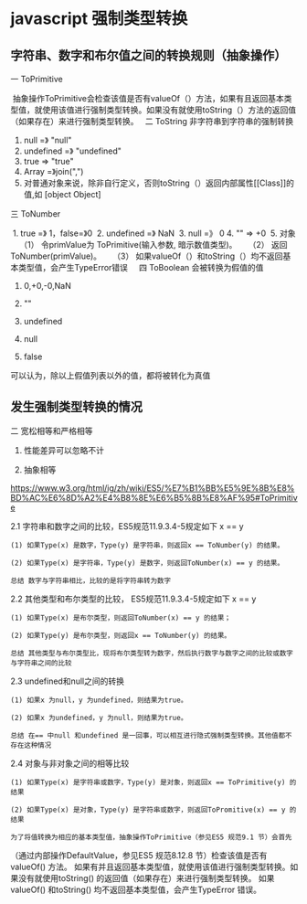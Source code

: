 # javascript 强制类型转换

## 字符串、数字和布尔值之间的转换规则（抽象操作）

一 ToPrimitive

    抽象操作ToPrimitive会检查该值是否有valueOf（）方法，如果有且返回基本类型值，就使用该值进行强制类型转换。如果没有就使用toString（）方法的返回值（如果存在）来进行强制类型转换。
  
二 ToString 非字符串到字符串的强制转换

 1. null =》 "null"
 2. undefined =》 "undefined"
 3. true => "true"
 4. Array =》join(",")
 4. 对普通对象来说，除非自行定义，否则toString（）返回内部属性[[Class]]的值,如 [object Object]
 
三 ToNumber

  1. true =》 1，false=》0
  2. undefined =》 NaN
  3. null =》 0
  4. "" => +0
  5. 对象
     （1） 令primValue为 ToPrimitive(输入参数, 暗示数值类型)。 
     （2） 返回 ToNumber(primValue)。
     （3） 如果valueOf（）和toString（）均不返回基本类型值，会产生TypeError错误
     
四 ToBoolean 会被转换为假值的值

1. 0,+0,-0,NaN

2. ""

3. undefined

4. null

5. false

可以认为，除以上假值列表以外的值，都将被转化为真值

## 发生强制类型转换的情况


二 宽松相等和严格相等

1. 性能差异可以忽略不计

2. 抽象相等


https://www.w3.org/html/ig/zh/wiki/ES5/%E7%B1%BB%E5%9E%8B%E8%BD%AC%E6%8D%A2%E4%B8%8E%E6%B5%8B%E8%AF%95#ToPrimitive

  2.1 字符串和数字之间的比较，ES5规范11.9.3.4-5规定如下 x == y
  
    (1) 如果Type(x) 是数字，Type(y) 是字符串，则返回x == ToNumber(y) 的结果。
    
    (2) 如果Type(x) 是字符串，Type(y) 是数字，则返回ToNumber(x) == y 的结果。
    
    总结 数字与字符串相比，比较的是将字符串转为数字
    
  2.2 其他类型和布尔类型的比较， ES5规范11.9.3.4-5规定如下 x == y
  
    (1) 如果Type(x) 是布尔类型，则返回ToNumber(x) == y 的结果；
    
    (2) 如果Type(y) 是布尔类型，则返回x == ToNumber(y) 的结果。
    
    总结 其他类型与布尔类型比，现将布尔类型转为数字，然后执行数字与数字之间的比较或数字与字符串之间的比较
    
  2.3 undefined和null之间的转换
  
    (1) 如果x 为null，y 为undefined，则结果为true。
    
    (2) 如果x 为undefined，y 为null，则结果为true。
    
    总结 在== 中null 和undefined 是一回事，可以相互进行隐式强制类型转换。其他值都不存在这种情况
    
  2.4 对象与非对象之间的相等比较
  
    (1) 如果Type(x) 是字符串或数字，Type(y) 是对象，则返回x == ToPrimitive(y) 的结果
    
    (2) 如果Type(x) 是对象，Type(y) 是字符串或数字，则返回ToPromitive(x) == y 的结果
    
    为了将值转换为相应的基本类型值，抽象操作ToPrimitive（参见ES5 规范9.1 节）会首先
   （通过内部操作DefaultValue，参见ES5 规范8.12.8 节）检查该值是否有valueOf() 方法。
    如果有并且返回基本类型值，就使用该值进行强制类型转换。如果没有就使用toString()
    的返回值（如果存在）来进行强制类型转换。
     如果valueOf() 和toString() 均不返回基本类型值，会产生TypeError 错误。
